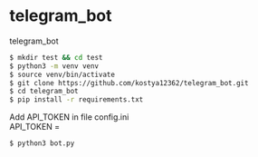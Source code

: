 # telegram_bot
telegram_bot

```bash
$ mkdir test && cd test
$ python3 -m venv venv
$ source venv/bin/activate
$ git clone https://github.com/kostya12362/telegram_bot.git
$ cd telegram_bot
$ pip install -r requirements.txt
```

Add API_TOKEN in file config.ini</br>
API_TOKEN = <API TOKEN from bot father></br>

```bash
$ python3 bot.py
```


